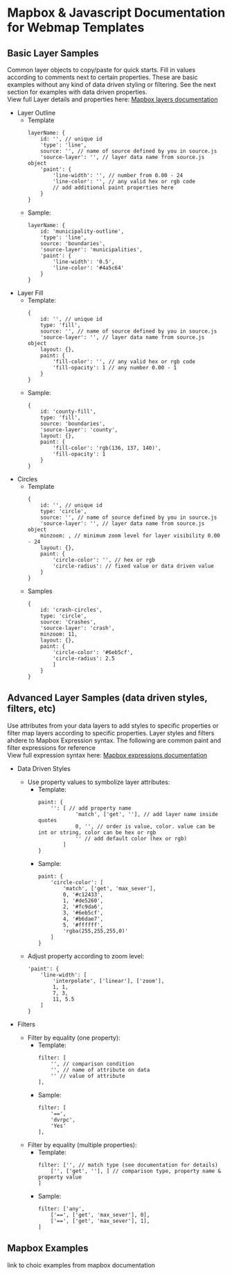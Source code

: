 # Mapbox & Javascript Documentation for Webmap Templates

## Basic Layer Samples
Common layer objects to copy/paste for quick starts. Fill in values according to comments next to certain properties. These are basic examples without any kind of data driven styling or filtering. See the next section for examples with data driven properties. <br />
View full Layer details and properties here: [Mapbox layers documentation](https://docs.mapbox.com/mapbox-gl-js/style-spec/layers/)

- Layer Outline
    - Template
        ```
        layerName: {
            id: '', // unique id
            'type': 'line',
            source: '', // name of source defined by you in source.js
            'source-layer': '', // layer data name from source.js object
            'paint': {
                'line-width': '', // number from 0.00 - 24
                'line-color': '', // any valid hex or rgb code
                // add additional paint properties here
            }
        }
        ```
    - Sample:
        ```
        layerName: {
            id: 'municipality-outline',
            'type': 'line',
            source: 'boundaries',
            'source-layer': 'municipalities',
            'paint': {
                'line-width': '0.5',
                'line-color': '#4a5c64'
            }
        }
        ```
- Layer Fill
    - Template:
        ```
        {
            id: '', // unique id
            type: 'fill',
            source: '', // name of source defined by you in source.js
            'source-layer': '', // layer data name from source.js object
            layout: {},
            paint: {
                'fill-color': '', // any valid hex or rgb code
                'fill-opacity': 1 // any number 0.00 - 1
            }
        }
        ```
    - Sample:
        ```
        {
            id: 'county-fill',
            type: 'fill',
            source: 'boundaries',
            'source-layer': 'county',
            layout: {},
            paint: {
                'fill-color': 'rgb(136, 137, 140)',
                'fill-opacity': 1
            }
        }
        ```
- Circles
    - Template
        ```
        {
            id: '', // unique id
            type: 'circle',
            source: '', // name of source defined by you in source.js
            'source-layer': '', // layer data name from source.js object
            minzoom: , // minimum zoom level for layer visibility 0.00 - 24
            layout: {},
            paint: {
                'circle-color': '', // hex or rgb
                'circle-radius': // fixed value or data driven value
            }
        }
        ```
    - Samples
        ```
        {
            id: 'crash-circles',
            type: 'circle',
            source: 'Crashes',
            'source-layer': 'crash',
            minzoom: 11,
            layout: {},
            paint: {
                'circle-color': '#6eb5cf',
                'circle-radius': 2.5
                ]
            }
        }
        ```

## Advanced Layer Samples (data driven styles, filters, etc)
Use attributes from your data layers to add styles to specific properties or filter map layers according to specific properties. Layer styles and filters ahdere to Mapbox Expression syntax. The following are common paint and filter expressions for reference <br />
View full expression syntax here: [Mapbox expressions documentation](https://docs.mapbox.com/mapbox-gl-js/style-spec/expressions/)

- Data Driven Styles
    - Use property values to symbolize layer attributes:
        - Template: 
            ```
            paint: {
                '': [ // add property name
                        'match', ['get', ''], // add layer name inside quotes
                        0, '', // order is value, color. value can be int or string, color can be hex or rgb
                        '' // add default color (hex or rgb)
                    ]
            }
            ```
        - Sample:
            ```
            paint: {
                'circle-color': [
                    'match', ['get', 'max_sever'],
                    0, '#c12433',
                    1, '#de5260',
                    2, '#fc9da6',
                    3, '#6eb5cf',
                    4, '#b6dae7',
                    5, '#ffffff',
                    'rgba(255,255,255,0)'
                ]
            }
            ```
    - Adjust property according to zoom level:
        ```
        'paint': {
            'line-width': [
                'interpolate', ['linear'], ['zoom'],
                1, 1,
                7, 3,
                11, 5.5
            ]
        }
        ```

- Filters
    - Filter by equality (one property):
        - Template:
            ```
            filter: [
                '', // comparison condition
                '', // name of attribute on data
                '' // value of attribute
            ],
            ```
        - Sample:
            ```
            filter: [
                '==',
                'dvrpc',
                'Yes'
            ],
            ```
    - Filter by equality (multiple properties):
        - Template:
            ```
            filter: ['', // match type (see documentation for details)
                ['', ['get', ''], ] // comparison type, property name & property value
            ]
            ```
        - Sample:
            ```
            filter: ['any',
                ['==', ['get', 'max_sever'], 0],
                ['==', ['get', 'max_sever'], 1],
            ]
            ```

## Mapbox Examples
link to choic examples from mapbox documentation
